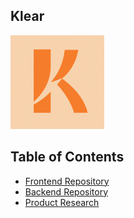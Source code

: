 ## Klear

<img src="./klear_logo.png" alt="Klear Logo" width="150"/>

Table of Contents
---
- [Frontend Repository](https://github.com/kerryzhu108/Klear-Frontend)
- [Backend Repository](https://github.com/kerryzhu108/Klear-Backend)
- [Product Research](./product_research/)
